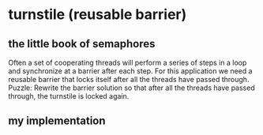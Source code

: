 # turnstile (reusable barrier)

## the little book of semaphores
Often a set of cooperating threads will perform a series of steps in a loop and synchronize at a barrier after each step. For this application we need a reusable barrier that locks itself after all the threads have passed through.  
Puzzle: Rewrite the barrier solution so that after all the threads have passed through, the turnstile is locked again.

## my implementation